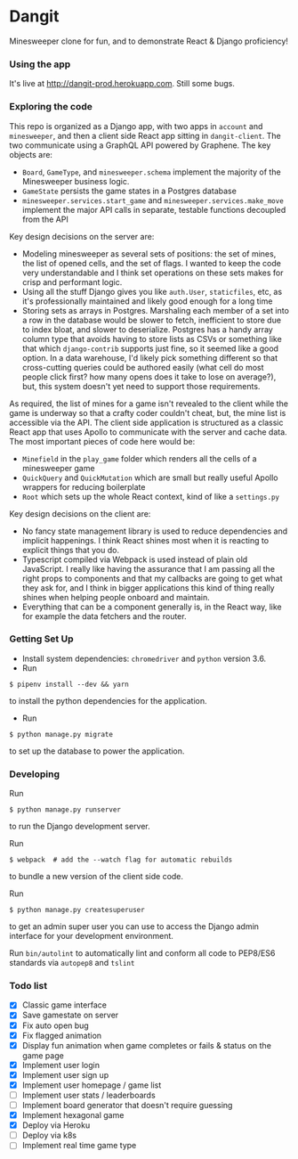 # Dangit

Minesweeper clone for fun, and to demonstrate React & Django proficiency!

### Using the app

It's live at http://dangit-prod.herokuapp.com. Still some bugs.

### Exploring the code

This repo is organized as a Django app, with two apps in `account` and `minesweeper`, and then a client side React app sitting in `dangit-client`. The two communicate using a GraphQL API powered by Graphene. The key objects are:
 - `Board`, `GameType`, and `minesweeper.schema` implement the majority of the Minesweeper business logic.
 - `GameState` persists the game states in a Postgres database
 - `minesweeper.services.start_game` and `minesweeper.services.make_move` implement the major API calls in separate, testable functions decoupled from the API

Key design decisions on the server are:
 - Modeling minesweeper as several sets of positions: the set of mines, the list of opened cells, and the set of flags. I wanted to keep the code very understandable and I think set operations on these sets makes for crisp and performant logic.
 - Using all the stuff Django gives you like `auth.User`, `staticfiles`, etc, as it's professionally maintained and likely good enough for a long time
 - Storing sets as arrays in Postgres. Marshaling each member of a set into a row in the database would be slower to fetch, inefficient to store due to index bloat, and slower to deserialize. Postgres has a handy array column type that avoids having to store lists as CSVs or something like that which `django-contrib` supports just fine, so it seemed like a good option. In a data warehouse, I'd likely pick something different so that cross-cutting queries could be authored easily (what cell do most people click first? how many opens does it take to lose on average?), but, this system doesn't yet need to support those requirements.

As required, the list of mines for a game isn't revealed to the client while the game is underway so that a crafty coder couldn't cheat, but, the mine list is accessible via the API. The client side application is structured as a classic React app that uses Apollo to communicate with the server and cache data. The most important pieces of code here would be:
 - `Minefield` in the `play_game` folder which renders all the cells of a minesweeper game
 - `QuickQuery` and `QuickMutation` which are small but really useful Apollo wrappers for reducing boilerplate
 - `Root` which sets up the whole React context, kind of like a `settings.py`

 Key design decisions on the client are:
 - No fancy state management library is used to reduce dependencies and implicit happenings. I think React shines most when it is reacting to explicit things that you do.
 - Typescript compiled via Webpack is used instead of plain old JavaScript. I really like having the assurance that I am passing all the right props to components and that my callbacks are going to get what they ask for, and I think in bigger applications this kind of thing really shines when helping people onboard and maintain.
 - Everything that can be a component generally is, in the React way, like for example the data fetchers and the router.

### Getting Set Up

- Install system dependencies:  `chromedriver` and `python` version 3.6.
- Run
```
$ pipenv install --dev && yarn
```
to install the python dependencies for the application.
- Run
```
$ python manage.py migrate
```
to set up the database to power the application.


### Developing

Run

```
$ python manage.py runserver
```

to run the Django development server.

Run
```
$ webpack  # add the --watch flag for automatic rebuilds
```
to bundle a new version of the client side code.

Run
```
$ python manage.py createsuperuser
```
to get an admin super user you can use to access the Django admin interface for your development environment.

Run `bin/autolint` to automatically lint and conform all code to PEP8/ES6 standards via `autopep8` and `tslint`


### Todo list

 - [x] Classic game interface
 - [x] Save gamestate on server
 - [x] Fix auto open bug
 - [x] Fix flagged animation
 - [x] Display fun animation when game completes or fails & status on the game page
 - [X] Implement user login
 - [X] Implement user sign up
 - [X] Implement user homepage / game list
 - [ ] Implement user stats / leaderboards
 - [ ] Implement board generator that doesn't require guessing
 - [X] Implement hexagonal game
 - [x] Deploy via Heroku
 - [ ] Deploy via k8s
 - [ ] Implement real time game type
